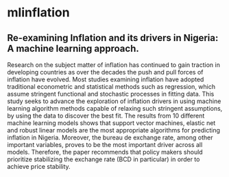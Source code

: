 # mlinflation
## Re-examining Inflation and its drivers in Nigeria: A machine learning approach.
Research on the subject matter of inflation has continued to gain traction in developing countries as over the decades the push and pull forces of inflation have evolved. Most studies examining inflation have adopted traditional econometric and statistical methods such as regression, which assume stringent functional and stochastic processes in fitting data. This study seeks to advance the exploration of inflation drivers in using machine learning algorithm methods capable of relaxing such stringent assumptions, by using the data to discover the best fit. The results from 10 different machine learning models shows that support vector machines, elastic net and robust linear models are the most appropriate algorithms for predicting inflation in Nigeria. Moreover, the bureau de exchange rate, among other important variables, proves to be the most important driver across all models. Therefore, the paper recommends that policy makers should prioritize stabilizing the exchange rate (BCD in particular) in order to achieve price stability.
